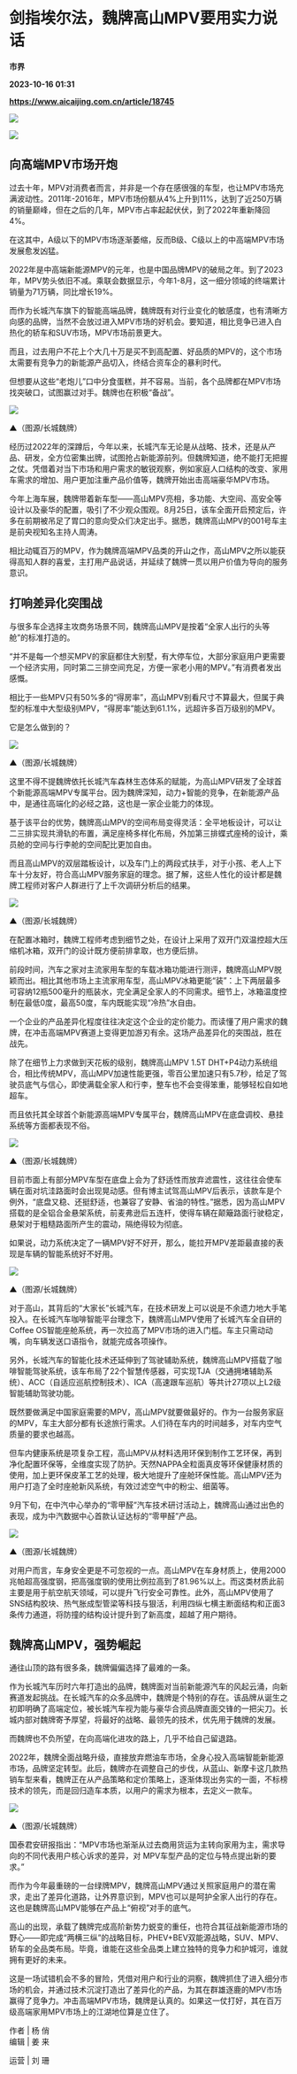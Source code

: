 # 剑指埃尔法，魏牌高山MPV要用实力说话
**市界**

**2023-10-16 01:31**

**https://www.aicaijing.com.cn/article/18745**

![](https://cdn.aicaijing.com.cn/img/4454c770-65ca-11ee-8077-b3e6c221cf18/jpg)

![](https://p3-sign.toutiaoimg.com/tos-cn-i-6w9my0ksvp/aa68581fcbb248cea2a3dfd1bbf95af0~tplv-tt-origin-asy2:5aS05p2hQOW4gueVjOinguWvnw==.image?_iz=58558&from=article.pc_detail&x-expires=1697367697&x-signature=cXGjek1CuTGr0EmFmn99eHy2b4E%3D)

**向高端MPV市场开炮**
--------------

过去十年，MPV对消费者而言，并非是一个存在感很强的车型，也让MPV市场充满波动性。2011年-2016年，MPV市场份额从4%上升到11%，达到了近250万辆的销量巅峰，但在之后的几年，MPV市占率起起伏伏，到了2022年重新降回4%。

在这其中，A级以下的MPV市场逐渐萎缩，反而B级、C级以上的中高端MPV市场发展愈发凶猛。

2022年是中高端新能源MPV的元年，也是中国品牌MPV的破局之年。到了2023年，MPV势头依旧不减。乘联会数据显示，今年1-8月，这一细分领域的终端累计销量为71万辆，同比增长19%。

而作为长城汽车旗下的智能高端品牌，魏牌既有对行业变化的敏感度，也有清晰方向感的品牌，当然不会放过进入MPV市场的好机会。要知道，相比竞争已进入白热化的轿车和SUV市场，MPV市场前景更大。

而且，过去用户不花上个大几十万是买不到高配置、好品质的MPV的，这个市场太需要有竞争力的新能源产品切入，终结合资车企的暴利时代。

但想要从这些“老炮儿”口中分食蛋糕，并不容易。当前，各个品牌都在MPV市场找突破口，试图赢过对手。魏牌也在积极“备战”。

![](https://p3-sign.toutiaoimg.com/tos-cn-i-6w9my0ksvp/b960cc2f75634396b1016394672b8f51~tplv-tt-origin-asy2:5aS05p2hQOW4gueVjOinguWvnw==.image?_iz=58558&from=article.pc_detail&x-expires=1697367697&x-signature=v4YBPgK3c5IXBtb4MRnuU8g9DFk%3D)

▲（图源/长城魏牌）

经历过2022年的深蹲后，今年以来，长城汽车无论是从战略、技术，还是从产品、研发，全方位密集出牌，试图抢占新能源前列。但魏牌知道，绝不能打无把握之仗。凭借着对当下市场和用户需求的敏锐观察，例如家庭人口结构的改变、家用车需求的增加、用户更加注重产品价值等，魏牌开始出击高端豪华MPV市场。

今年上海车展，魏牌带着新车型——高山MPV亮相，多功能、大空间、高安全等设计以及豪华的配置，吸引了不少观众围观。8月25日，该车全面开启预定后，许多在前期被吊足了胃口的意向受众们决定出手。据悉，魏牌高山MPV的001号车主是前央视知名主持人周涛。

相比动辄百万的MPV，作为魏牌高端MPV品类的开山之作，高山MPV之所以能获得高知人群的喜爱，主打用产品说话，并延续了魏牌一贯以用户价值为导向的服务意识。

**打响差异化突围战**
------------

与很多车企选择主攻商务场景不同，魏牌高山MPV是按着“全家人出行的头等舱”的标准打造的。

“并不是每一个想买MPV的家庭都住大别墅，有大停车位，大部分家庭用户更需要一个经济实用，同时第二三排空间充足，方便一家老小用的MPV。”有消费者发出感慨。

相比于一些MPV只有50%多的“得房率”，高山MPV别看尺寸不算最大，但属于典型的标准中大型级别MPV，“得房率”能达到61.1%，远超许多百万级别的MPV。

它是怎么做到的？

![](https://p3-sign.toutiaoimg.com/tos-cn-i-6w9my0ksvp/7aa80bcfabc540ef9bba7b798bef1f1a~tplv-tt-origin-asy2:5aS05p2hQOW4gueVjOinguWvnw==.image?_iz=58558&from=article.pc_detail&x-expires=1697367697&x-signature=Uk4uaGBy613oMhXSIEsodoB%2FVCo%3D)

▲（图源/长城魏牌）

这里不得不提魏牌依托长城汽车森林生态体系的赋能，为高山MPV研发了全球首个新能源高端MPV专属平台。因为魏牌深知，动力+智能的竞争，在新能源产品中，是通往高端化的必经之路，这也是一家企业能力的体现。

基于该平台的优势，魏牌高山MPV的空间布局变得灵活：全平地板设计，可以让二三排实现共滑轨的布置，满足座椅多样化布局，外加第三排蝶式座椅的设计，乘员舱的空间与行李舱的空间配比更加自由。

而且高山MPV的双层踏板设计，以及车门上的两段式扶手，对于小孩、老人上下车十分友好，符合高山MPV服务家庭的理念。据了解，这些人性化的设计都是魏牌工程师对客户人群进行了上千次调研分析后的结果。

![](https://p3-sign.toutiaoimg.com/tos-cn-i-6w9my0ksvp/f13c5241e21d41a7950ab7286bb1724b~tplv-tt-origin-asy2:5aS05p2hQOW4gueVjOinguWvnw==.image?_iz=58558&from=article.pc_detail&x-expires=1697367697&x-signature=tI1L4R%2Fgth0yl1KSbhNq9WEvaGA%3D)

▲（图源/长城魏牌）

在配置冰箱时，魏牌工程师考虑到细节之处，在设计上采用了双开门双温控超大压缩机冰箱，双开门的设计既方便前排拿取，也方便后排。

前段时间，汽车之家对主流家用车型的车载冰箱功能进行测评，魏牌高山MPV脱颖而出。相比其他市场上主流家用车型，高山MPV冰箱更能“装”：上下两层最多可容纳12瓶500毫升的瓶装水，完全满足全家人的不同需求。细节上，冰箱温度控制在最低0度，最高50度，车内既能实现“冷热”水自由。

一个企业的产品差异化程度往往决定这个企业的定价能力。而读懂了用户需求的魏牌，在冲击高端MPV赛道上变得更加游刃有余。这场产品差异化的突围战，胜在战先。

除了在细节上力求做到天花板的级别，魏牌高山MPV 1.5T DHT+P4动力系统组合，相比传统MPV，高山MPV加速性能更强，零百公里加速只有5.7秒，给足了驾驶员底气与信心，即使满载全家人和行李，整车也不会变得笨重，能够轻松自如地超车。

而且依托其全球首个新能源高端MPV专属平台，魏牌高山MPV在底盘调校、悬挂系统等方面都表现不俗。

![](https://p3-sign.toutiaoimg.com/tos-cn-i-6w9my0ksvp/1c00a039d8cb4ecf957fb6514777bd57~tplv-tt-origin-asy2:5aS05p2hQOW4gueVjOinguWvnw==.image?_iz=58558&from=article.pc_detail&x-expires=1697367697&x-signature=0sTwvHRGMflWnayGIi6fvD%2Fv09w%3D)

▲（图源/长城魏牌）

目前市面上有部分MPV车型在底盘上会为了舒适性而放弃滤震性，这往往会使车辆在面对坑洼路面时会出现晃动感。但有博主试驾高山MPV后表示，该款车是个例外，“底盘又稳、还挺舒适，也兼容了安静、省油的特性。”据悉，因为高山MPV搭载的是全铝合金悬架系统，前麦弗逊后五连杆，使得车辆在颠簸路面行驶稳定，悬架对于粗糙路面所产生的震动，隔绝得较为彻底。

如果说，动力系统决定了一辆MPV好不好开，那么，能拉开MPV差距最直接的表现是车辆的智能系统好不好用。

![](https://p3-sign.toutiaoimg.com/tos-cn-i-6w9my0ksvp/84bc25fe9e7c4490892503675e3297a4~tplv-tt-origin-asy2:5aS05p2hQOW4gueVjOinguWvnw==.image?_iz=58558&from=article.pc_detail&x-expires=1697367697&x-signature=BKEkAG6EIuvoYlW9sKQr8Byfuo0%3D)

▲（图源/长城魏牌）

对于高山，其背后的“大家长”长城汽车，在技术研发上可以说是不余遗力地大手笔投入。在长城汽车咖啡智能平台理念下，魏牌高山MPV使用了长城汽车全自研的Coffee OS智能座舱系统，再一次拉高了MPV市场的进入门槛。车主只需动动嘴，向车辆发送口语指令，就能完成各项操作。

另外，长城汽车的智能化技术还延伸到了驾驶辅助系统，魏牌高山MPV搭载了咖啡智能驾驶系统，该车布局了22个智慧传感器，可实现TJA（交通拥堵辅助系统）、ACC（自适应巡航控制技术）、ICA（高速跟车巡航）等共计27项以上L2级智能辅助驾驶功能。

既然要做满足中国家庭需要的MPV，高山MPV就要做最好的。作为一台服务家庭的MPV，车主大部分都有长途旅行需求。人们待在车内的时间越多，对车内空气质量的要求也越高。

但车内健康系统是项复杂工程，高山MPV从材料选用环保到制作工艺环保，再到净化配置环保等，全维度实现了防护。天然NAPPA全粒面真皮等环保健康材质的使用，加上更环保皮革工艺的处理，极大地提升了座舱环保性能。高山MPV还为用户打造了全时座舱新风系统，有效过滤空气中的粉尘、细菌等。

9月下旬，在中汽中心举办的“零甲醛”汽车技术研讨活动上，魏牌高山通过出色的表现，成为中汽数据中心首款认证达标的“零甲醛”产品。

![](https://p3-sign.toutiaoimg.com/tos-cn-i-6w9my0ksvp/af9b84796b5f43a9aac260015b5ee906~tplv-tt-origin-asy2:5aS05p2hQOW4gueVjOinguWvnw==.image?_iz=58558&from=article.pc_detail&x-expires=1697367697&x-signature=OVicEFANRxY3609sNNXmbUjdF7w%3D)

▲（图源/长城魏牌）

对用户而言，车身安全更是不可忽视的一点。高山MPV在车身材质上，使用2000兆帕超高强度钢，把高强度钢的使用比例拉高到了81.96%以上。而这类材质此前主要是用于航空航天领域，可以提升飞行安全可靠性。此外，高山MPV使用了SNS结构胶块、热气胀成型管梁等科技与狠活，利用四纵七横主断面结构和正面3条传力通道，将防撞的结构设计提升到了新高度，超越了用户期待。

**魏牌高山MPV，强势崛起**
----------------

通往山顶的路有很多条，魏牌偏偏选择了最难的一条。

作为长城汽车历时六年打造出的品牌，魏牌面对当前新能源汽车的风起云涌，向新赛道发起挑战。在长城汽车的众多品牌中，魏牌是个特别的存在。该品牌从诞生之初即明确了高端定位，被长城汽车视为能与豪华合资品牌直面交锋的一把尖刀。长城内部对魏牌寄予厚望，将最好的战略、最领先的技术，优先用于魏牌的发展。

而魏牌也不负所望，在向高端化进攻的路上，几乎不给自己留退路。

2022年，魏牌全面战略升级，直接放弃燃油车市场，全身心投入高端智能新能源市场，品牌坚定转型。此后，魏牌亦在调整自己的步伐，从蓝山、新摩卡这几款热销车型来看，魏牌正在从产品策略和定价策略上，逐渐体现出务实的一面，不标榜技术的领先，而是回归造车本质，以用户的需求为根本，去定义一款车。

![](https://p9-sign.toutiaoimg.com/tos-cn-i-6w9my0ksvp/90ebd63ac6d54f99b7cf53f062417f57~tplv-tt-origin-asy2:5aS05p2hQOW4gueVjOinguWvnw==.image?_iz=58558&from=article.pc_detail&x-expires=1697367697&x-signature=aFKTXOpSVkGHdeHJKxibIrwRf8Q%3D)

▲（图源/长城魏牌）

国泰君安研报指出：“MPV市场也渐渐从过去商用货运为主转向家用为主，需求导向的不同代表用户核心诉求的差异，对 MPV车型产品的定位与特点提出新的要求。”

而作为今年最重磅的一台绿牌MPV，魏牌高山MPV通过关照家庭用户的潜在需求，走出了差异化道路，让外界意识到，MPV也可以是呵护全家人出行的存在。这也是魏牌高山MPV能够在产品上“俯视”对手的底气。

高山的出现，承载了魏牌完成高阶新势力蜕变的重任，也符合其征战新能源市场的野心——即完成“两横三纵”的战略目标，PHEV+BEV双能源战略，SUV、MPV、轿车的全品类布局。毕竟，谁能在这些全品类上建立独特的竞争力和护城河，谁就拥有更好的未来。

这是一场试错机会不多的冒险，凭借对用户和行业的洞察，魏牌抓住了进入细分市场的机会，并通过技术沉淀打造出了差异化的产品，为其在群雄逐鹿的MPV市场赢得了竞争力。冲击高端MPV市场，魏牌是认真的。如果这一仗打好，其在百万级高端家用MPV市场上的江湖地位算是立住了。

作者 | 杨 俏  
编辑 | 姜 来

运营 | 刘 珊